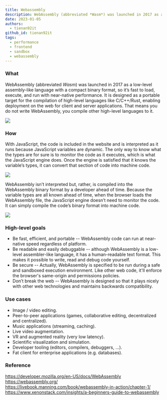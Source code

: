 ```yaml
---
title: Webassembly
description: WebAssembly (abbreviated *Wasm*) was launched in 2017 as a low-level assembly-like language with a compact binary format, so it’s fast to load, execute, and run with near-native performance.
date: 2023-01-05
authors:
  - tienan92it
github_id: tienan92it
tags:
  - performance
  - frontend
  - sandbox
  - webassembly
---
```


### What

WebAssembly (abbreviated *Wasm*) was launched in 2017 as a low-level assembly-like language with a compact binary format, so it’s fast to load, execute, and run with near-native performance. It is designed as a portable target for the compilation of high-level languages like C/C++/Rust, enabling deployment on the web for client and server applications. That means you do not write WebAssembly, you compile other high-level languages to it.

![](assets/webassembly_wasm-architecture.webp)

### How

With JavaScript, the code is included in the website and is interpreted as it runs because JavaScript variables are dynamic. The only way to know what the types are for sure is to monitor the code as it executes, which is what the JavaScript engine does. Once the engine is satisfied that it knows the variable’s types, it can convert that section of code into machine code.

![](assets/webassembly_wasm-js-how-it-work.webp)

WebAssembly isn’t interpreted but, rather, is compiled into the WebAssembly binary format by a developer ahead of time. Because the variable types are all known ahead of time, when the browser loads the WebAssembly file, the JavaScript engine doesn’t need to monitor the code. It can simply compile the code’s binary format into machine code.

![](assets/webassembly_wasm-how-it-works.webp)

### High-level goals

- Be fast, efficient, and portable -- WebAssembly code can run at near-native speed regardless of platform.
- Be readable and easily debuggable -- although WebAssembly is a low-level assembler-like language, it has a human-readable text format. This makes it possible to write, read and debug code yourself.
- Be secure -- Actually, WebAssembly is specified to be run during a safe and sandboxed execution environment. Like other web code, it'll enforce the browser's same-origin and permissions policies.
- Don’t break the web -- WebAssembly is designed so that it plays nicely with other web technologies and maintains backwards compatibility.

### Use cases

- Image / video editing.
- Peer-to-peer applications (games, collaborative editing, decentralized and centralized).
- Music applications (streaming, caching).
- Live video augmentation.
- VR and augmented reality (very low latency).
- Scientific visualization and simulation.
- Developer tooling (editors, compilers, debuggers, …).
- Fat client for enterprise applications (e.g. databases).

### Reference

https://developer.mozilla.org/en-US/docs/WebAssembly https://webassembly.org/ https://livebook.manning.com/book/webassembly-in-action/chapter-1/ https://www.xenonstack.com/insights/a-beginners-guide-to-webassembly
